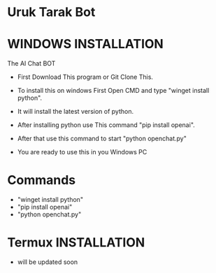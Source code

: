 # Uruk Tarak Bot

# WINDOWS INSTALLATION
The AI Chat BOT
* First Download This program or Git Clone This.
* To install this on windows First Open CMD and type "winget install python". 
* It will install the latest version of python.

* After installing python use This command "pip install openai".
* After that use this command to start "python openchat.py"
* You are ready to use this in you Windows PC
# Commands

* "winget install python"
* "pip install openai"
* "python openchat.py"


# Termux INSTALLATION

* will be updated soon
